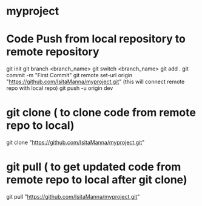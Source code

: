 # myproject
# Code Push from local repository to remote repository
git init
git branch <branch_name>
git switch <branch_name>
git add .
git commit -m "First Commit"
git remote set-url origin "https://github.com/IsitaManna/myproject.git" (this will connect remote repo with local repo)
git push -u origin dev

# git clone ( to clone code from remote repo to local)
git clone "https://github.com/IsitaManna/myproject.git"

# git pull ( to get updated code from remote repo to local after git clone)
git pull "https://github.com/IsitaManna/myproject.git"


